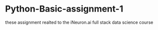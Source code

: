 # Python-Basic-assignment-1

these assignment realted to the iNeuron.ai full stack data science course 

